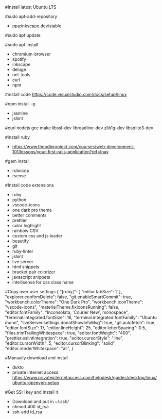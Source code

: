 #Install latest Ubuntu LTS

#sudo apt-add-repository
- ppa:inkscape.dev/stable

#sudo apt update

#sudo apt install
- chromium-browser
- spotify
- inkscape
- deluge
- net-tools
- curl
- npm

#install code
https://code.visualstudio.com/docs/setup/linux

#npm install -g
- jasmine
- jshint

#curl nodejs gcc make libssl-dev libreadline-dev zlib1g-dev libsqlite3-dev

#install ruby
- https://www.theodinproject.com/courses/web-development-101/lessons/your-first-rails-application?ref=lnav

#gem install
- rubocop
- rsense

#Install code extensions
- ruby
- python
- vscode-icons
- one dark pro theme
- better comments
- prettier
- color highlight
- rainbow CSV
- custom css and js loader
- beautify
- git
- ruby-linter
- jshint
- live server
- html snippets
- bracket pair colorizer
- javascript snippets
- intellisense for css class name

#Copy over user settings
{
    "[ruby]": {
        "editor.tabSize": 2
    },
    "explorer.confirmDelete": false,
    "git.enableSmartCommit": true,
    "workbench.colorTheme": "One Dark Pro",
    "workbench.iconTheme": "vscode-icons",
    "materialTheme.fixIconsRunning": false,
    "editor.fontFamily": "Inconsolata, 'Courier New', monospace",
    "terminal.integrated.fontSize": 16,
    "terminal.integrated.fontFamily": "Ubuntu mono",
    "liveServer.settings.donotShowInfoMsg": true,
    "git.autofetch": true,
    "editor.fontSize": 17,
    "editor.lineHeight": 25,
    "editor.letterSpacing": 0.5,
    "files.trimTrailingWhitespace": true,
    "editor.fontWeight": "400",
    "prettier.eslintIntegration": true,
    "editor.cursorStyle": "line",
    "editor.cursorWidth": 5,
    "editor.cursorBlinking": "solid",
    "editor.renderWhitespace": "all",
}

#Manually download and install
- dukto
- private internet access https://www.privateinternetaccess.com/helpdesk/guides/desktop/linux/ubuntu-openvpn-setup

#Get SSH key and install it
- Download and put in ~/.ssh/
- chmod 400 id_rsa
- ssh-add id_rsa
